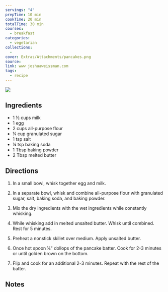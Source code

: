 ```yaml
---
servings: "4"
prepTime: 10 min
cookTime: 20 min
totalTime: 30 min
courses:
  - breakfast
categories:
  - vegetarian
collections:
  -
cover: Extras/Attachments/pancakes.png
source:
link: www joshuaweissman.com
tags:
  - recipe
---
```


![](Extras/Attachments/pancakes.png)


## Ingredients

- 1 ½ cups milk
- 1 egg
- 2 cups all-purpose flour
- ¼ cup granulated sugar
- 1 tsp salt
- ¼ tsp baking soda
- 1 Tbsp baking powder
- 2 Tbsp melted butter


## Directions

1. In a small bowl, whisk together egg and milk.

2. In a separate bowl, whisk and combine all-purpose flour with granulated sugar, salt, baking soda, and baking powder.

3. Mix the dry ingredients with the wet ingredients while constantly whisking.

4. While whisking add in melted unsalted butter. Whisk until combined. Rest for 5 minutes.

5. Preheat a nonstick skillet over medium. Apply unsalted butter.

6. Once hot spoon ¼" dollops of the pancake batter. Cook for 2-3 minutes or until golden brown on the bottom.

7. Flip and cook for an additional 2-3 minutes. Repeat with the rest of the batter.


## Notes